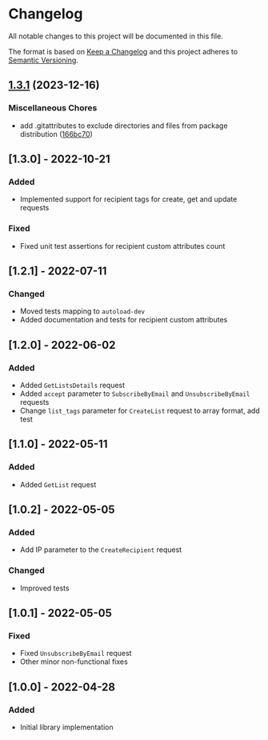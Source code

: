# Changelog
All notable changes to this project will be documented in this file.

The format is based on [Keep a Changelog](http://keepachangelog.com/en/1.0.0/)
and this project adheres to [Semantic Versioning](http://semver.org/spec/v2.0.0.html).

## [1.3.1](https://github.com/DataLinx/SqualoMail-PHP-SDK/compare/v1.3.0...v1.3.1) (2023-12-16)


### Miscellaneous Chores

* add .gitattributes to exclude directories and files from package distribution ([166bc70](https://github.com/DataLinx/SqualoMail-PHP-SDK/commit/166bc70517205ddc80c501369812b73f77f203bb))

## [1.3.0] - 2022-10-21
### Added
- Implemented support for recipient tags for create, get and update requests
### Fixed
- Fixed unit test assertions for recipient custom attributes count

## [1.2.1] - 2022-07-11
### Changed
- Moved tests mapping to `autoload-dev`
- Added documentation and tests for recipient custom attributes

## [1.2.0] - 2022-06-02
### Added
- Added `GetListsDetails` request
- Added `accept` parameter to `SubscribeByEmail` and `UnsubscribeByEmail` requests
- Change `list_tags` parameter for `CreateList` request to array format, add test

## [1.1.0] - 2022-05-11
### Added
- Added `GetList` request

## [1.0.2] - 2022-05-05
### Added
- Add IP parameter to the `CreateRecipient` request
### Changed
- Improved tests

## [1.0.1] - 2022-05-05
### Fixed
- Fixed `UnsubscribeByEmail` request
- Other minor non-functional fixes

## [1.0.0] - 2022-04-28
### Added
- Initial library implementation
